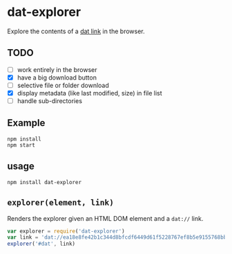 # dat-explorer

Explore the contents of a [dat link](http://github.com/maxogden/dat) in the browser.

## TODO

- [ ] work entirely in the browser
- [x] have a big download button
- [ ] selective file or folder download
- [x] display metadata (like last modified, size) in file list
- [ ] handle sub-directories

## Example

```
npm install
npm start
```


## usage

```npm install dat-explorer```

## `explorer(element, link)`

Renders the explorer given an HTML DOM element and a `dat://` link.

```js
var explorer = require('dat-explorer')
var link = 'dat://ea18e8fe42b1c344d8bfcdf6449d61f5228767ef8b5e9155768bba436245af84'
explorer('#dat', link)
```
